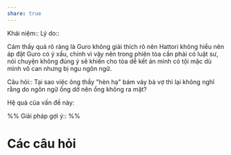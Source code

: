 ```yaml
---
share: true
---
```

Khái niệm:: 
Lý do:: 

Cảm thấy quá rõ ràng là Guro không giải thích rõ nên Hattori không hiểu nên áp đặt Guro có ý xấu, chính vì vậy nên trong phiên tòa cần phải có luật sư, nói chuyện không đúng ý sẽ khiến cho tòa dễ kết án mình có tội mặc dù mình vô can nhưng bị ngu ngôn ngữ.

Câu hỏi:: Tại sao việc ông thầy "hèn hạ" bám váy bà vợ thì lại không nghĩ rằng do ngôn ngữ ổng dở nên ổng không ra mặt?

Hệ quả của vấn đề này:


%%
Giải pháp gợi ý:: 
%%



# Các câu hỏi

